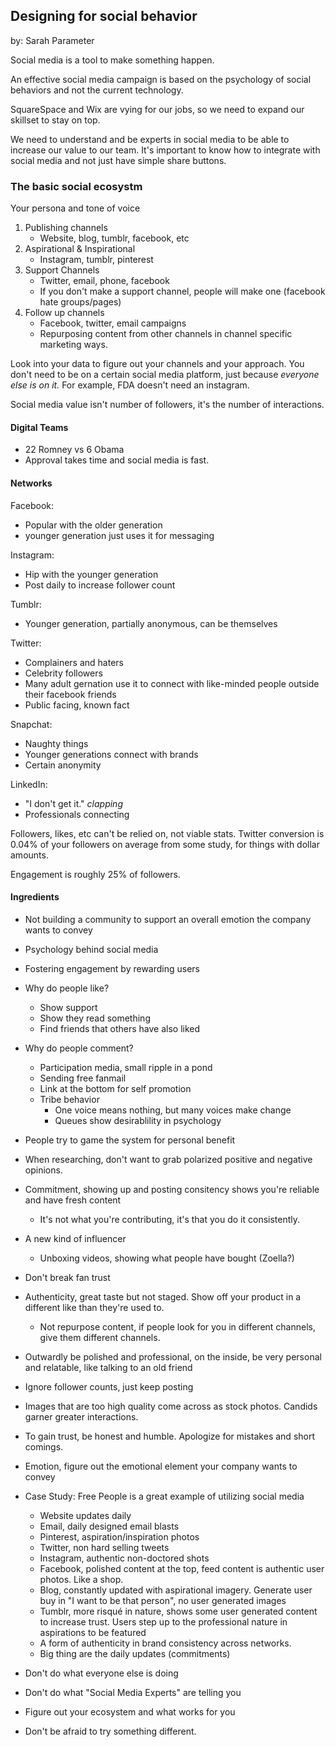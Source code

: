 ## Designing for social behavior
by: Sarah Parameter

Social media is a tool to make something happen.

An effective social media campaign is based on the psychology of social behaviors and not the current technology.

SquareSpace and Wix are vying for our jobs, so we need to expand our skillset to stay on top.

We need to understand and be experts in social media to be able to increase our value to our team. It's important to know how to integrate with social media and not just have simple share buttons.

### The basic social ecosystm

Your persona and tone of voice

1. Publishing channels
	* Website, blog, tumblr, facebook, etc
2. Aspirational & Inspirational
	* Instagram, tumblr, pinterest
3. Support Channels
	* Twitter, email, phone, facebook
	* If you don't make a support channel, people will make one (facebook hate groups/pages)
4. Follow up channels
	* Facebook, twitter, email campaigns
	* Repurposing content from other channels in channel specific marketing ways.

Look into your data to figure out your channels and your approach. You don't need to be on a certain social media platform, just because _everyone else is on it._ For example, FDA doesn't need an instagram.

Social media value isn't number of followers, it's the number of interactions.

#### Digital Teams
* 22 Romney vs 6 Obama
* Approval takes time and social media is fast.

#### Networks

Facebook:
* Popular with the older generation
* younger generation just uses it for messaging

Instagram:
* Hip with the younger generation
* Post daily to increase follower count

Tumblr:
* Younger generation, partially anonymous, can be themselves

Twitter:
* Complainers and haters
* Celebrity followers
* Many adult gernation use it to connect with like-minded people outside their facebook friends
* Public facing, known fact

Snapchat:
* Naughty things
* Younger generations connect with brands
* Certain anonymity

LinkedIn:
* "I don't get it." _clapping_
* Professionals connecting

Followers, likes, etc can't be relied on, not viable stats. Twitter conversion is 0.04% of your followers on average from some study, for things with dollar amounts.

Engagement is roughly 25% of followers.

#### Ingredients

* Not building a community to support an overall emotion the company wants to convey
* Psychology behind social media
* Fostering engagement by rewarding users
* Why do people like?
	* Show support
	* Show they read something
	* Find friends that others have also liked
* Why do people comment?
	* Participation media, small ripple in a pond
	* Sending free fanmail
	* Link at the bottom for self promotion
	* Tribe behavior
		* One voice means nothing, but many voices make change
		* Queues show desirablility in psychology
* People try to game the system for personal benefit
* When researching, don't want to grab polarized positive and negative opinions.
* Commitment, showing up and posting consitency shows you're reliable and have fresh content
	* It's not what you're contributing, it's that you do it consistently.
* A new kind of influencer
	* Unboxing videos, showing what people have bought (Zoella?)
* Don't break fan trust
* Authenticity, great taste but not staged. Show off your product in a different like than they're used to.
	* Not repurpose content, if people look for you in different channels, give them different channels.
* Outwardly be polished and professional, on the inside, be very personal and relatable, like talking to an old friend
* Ignore follower counts, just keep posting
* Images that are too high quality come across as stock photos. Candids garner greater interactions.
* To gain trust, be honest and humble. Apologize for mistakes and short comings.
* Emotion, figure out the emotional element your company wants to convey
* Case Study: Free People is a great example of utilizing social media
	* Website updates daily
	* Email, daily designed email blasts
	* Pinterest, aspiration/inspiration photos
	* Twitter, non hard selling tweets
	* Instagram, authentic non-doctored shots
	* Facebook, polished content at the top, feed content is authentic user photos. Like a shop.
	* Blog, constantly updated with aspirational imagery. Generate user buy in "I want to be that person", no user generated images
	* Tumblr, more risqué in nature, shows some user generated content to increase trust. Users step up to the professional nature in aspirations to be featured
	* A form of authenticity in brand consistency across networks.
	* Big thing are the daily updates (commitments)

* Don't do what everyone else is doing
* Don't do what "Social Media Experts" are telling you
* Figure out your ecosystem and what works for you
* Don't be afraid to try something different.